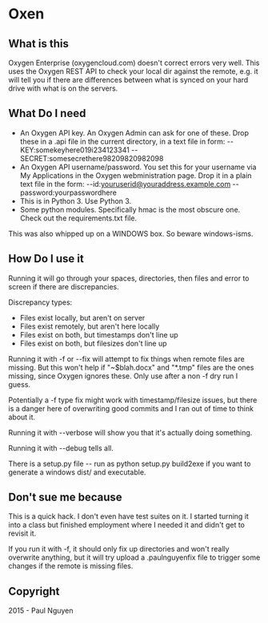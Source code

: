 Oxen
====

What is this
------------
Oxygen Enterprise (oxygencloud.com) doesn't correct errors very well. This uses the Oxygen REST API to check your local dir against the remote, e.g. it will tell you if there are differences between what is synced on your hard drive with what is on the servers.

What Do I need
--------------
- An Oxygen API key. An Oxygen Admin can ask for one of these. Drop these in a .api file in the current directory, in a text file in form:
--KEY:somekeyhere019i234123341
--SECRET:somesecrethere98209820982098
- An Oxygen API username/password. You set this for your username via My Applications in the Oxygen webministration page. Drop it in a plain text file in the form:
--id:youruserid@youraddress.example.com
--password:yourpasswordhere
- This is in Python 3. Use Python 3.
- Some python modules. Specifically hmac is the most obscure one. Check out the requirements.txt file.

This was also whipped up on a WINDOWS box. So beware windows-isms.

How Do I use it
---------------
Running it will go through your spaces, directories, then files and error to screen if there are discrepancies.

Discrepancy types:
- Files exist locally, but aren't on server
- Files exist remotely, but aren't here locally
- Files exist on both, but timestamps don't line up
- Files exist on both, but filesizes don't line up

Running it with -f or --fix will attempt to fix things when remote files are missing. But this won't help if "~$blah.docx" and "*.tmp" files are the ones missing, since Oxygen ignores these. Only use after a non -f dry run I guess.

Potentially a -f type fix might work with timestamp/filesize issues, but there is a danger here of overwriting good commits and I ran out of time to think about it.

Running it with --verbose will show you that it's actually doing something.

Running it with --debug tells all.

There is a setup.py file -- run as python setup.py build2exe if you want to generate a windows dist/ and executable.

Don't sue me because
--------------------
This is a quick hack. I don't even have test suites on it. I started turning it into a class but finished employment where I needed it and didn't get to revisit it.

If you run it with -f, it should only fix up directories and won't really overwrite anything, but it will try upload a .paulnguyenfix file to trigger some changes if the remote is missing files.

Copyright
---------
2015 - Paul Nguyen
